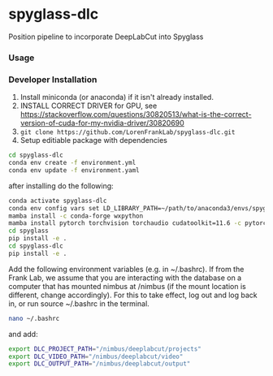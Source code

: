 # spyglass-dlc
Position pipeline to incorporate DeepLabCut into Spyglass

### Usage

### Developer Installation
1. Install miniconda (or anaconda) if it isn't already installed.
2. INSTALL CORRECT DRIVER for GPU, see https://stackoverflow.com/questions/30820513/what-is-the-correct-version-of-cuda-for-my-nvidia-driver/30820690
3. ```git clone https://github.com/LorenFrankLab/spyglass-dlc.git```
4. Setup editiable package with dependencies
```bash
cd spyglass-dlc
conda env create -f environment.yml
conda env update -f environment.yaml
```
after installing do the following:
```bash
conda activate spyglass-dlc
conda env config vars set LD_LIBRARY_PATH=~/path/to/anaconda3/envs/spyglass-dlc/lib/
mamba install -c conda-forge wxpython
mamba install pytorch torchvision torchaudio cudatoolkit=11.6 -c pytorch -c conda-forge
cd spyglass
pip install -e .
cd spyglass-dlc
pip install -e .
```
Add the following environment variables (e.g. in ~/.bashrc). If from the Frank Lab, we assume that you are interacting with the database on a computer that has mounted nimbus at /nimbus (if the mount location is different, change accordingly). For this to take effect, log out and log back in, or run source ~/.bashrc in the terminal.
```bash
nano ~/.bashrc
```
and add:
```bash
export DLC_PROJECT_PATH="/nimbus/deeplabcut/projects"
export DLC_VIDEO_PATH="/nimbus/deeplabcut/video"
export DLC_OUTPUT_PATH="/nimbus/deeplabcut/output"
```

